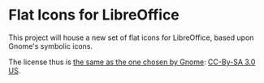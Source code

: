 Flat Icons for LibreOffice
==========================

This project will house a new set of flat icons for LibreOffice, based upon Gnome's symbolic icons.

The license thus is [the same as the one chosen by Gnome](http://git.gnome.org/browse/gnome-icon-theme-symbolic/tree/COPYING):
[CC-By-SA 3.0 US](http://creativecommons.org/licenses/by-sa/3.0/).
